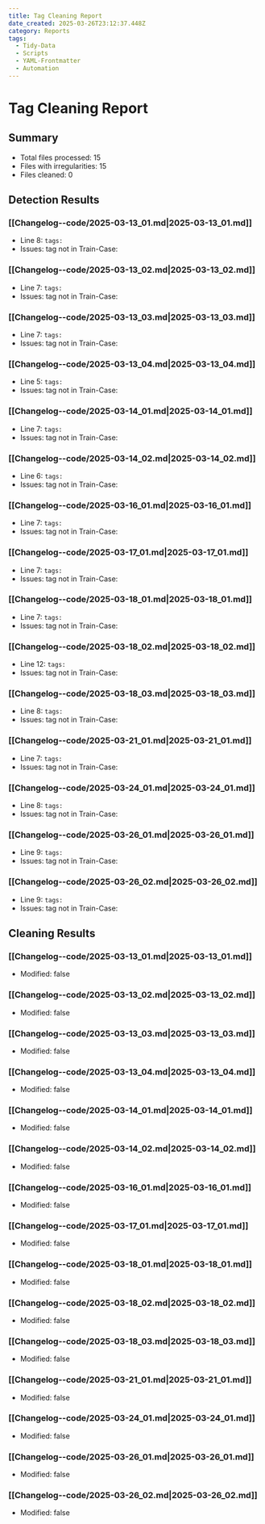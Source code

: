 ```yaml
---
title: Tag Cleaning Report
date_created: 2025-03-26T23:12:37.448Z
category: Reports
tags:
  - Tidy-Data
  - Scripts
  - YAML-Frontmatter
  - Automation
---
```


# Tag Cleaning Report

## Summary
- Total files processed: 15
- Files with irregularities: 15
- Files cleaned: 0

## Detection Results
### [[Changelog--code/2025-03-13_01.md|2025-03-13_01.md]]
* Line 8: `tags:`
* Issues: tag not in Train-Case: 

### [[Changelog--code/2025-03-13_02.md|2025-03-13_02.md]]
* Line 7: `tags:`
* Issues: tag not in Train-Case: 

### [[Changelog--code/2025-03-13_03.md|2025-03-13_03.md]]
* Line 7: `tags:`
* Issues: tag not in Train-Case: 

### [[Changelog--code/2025-03-13_04.md|2025-03-13_04.md]]
* Line 5: `tags:`
* Issues: tag not in Train-Case: 

### [[Changelog--code/2025-03-14_01.md|2025-03-14_01.md]]
* Line 7: `tags:`
* Issues: tag not in Train-Case: 

### [[Changelog--code/2025-03-14_02.md|2025-03-14_02.md]]
* Line 6: `tags:`
* Issues: tag not in Train-Case: 

### [[Changelog--code/2025-03-16_01.md|2025-03-16_01.md]]
* Line 7: `tags:`
* Issues: tag not in Train-Case: 

### [[Changelog--code/2025-03-17_01.md|2025-03-17_01.md]]
* Line 7: `tags:`
* Issues: tag not in Train-Case: 

### [[Changelog--code/2025-03-18_01.md|2025-03-18_01.md]]
* Line 7: `tags:`
* Issues: tag not in Train-Case: 

### [[Changelog--code/2025-03-18_02.md|2025-03-18_02.md]]
* Line 12: `tags:`
* Issues: tag not in Train-Case: 

### [[Changelog--code/2025-03-18_03.md|2025-03-18_03.md]]
* Line 8: `tags:`
* Issues: tag not in Train-Case: 

### [[Changelog--code/2025-03-21_01.md|2025-03-21_01.md]]
* Line 7: `tags:`
* Issues: tag not in Train-Case: 

### [[Changelog--code/2025-03-24_01.md|2025-03-24_01.md]]
* Line 8: `tags:`
* Issues: tag not in Train-Case: 

### [[Changelog--code/2025-03-26_01.md|2025-03-26_01.md]]
* Line 9: `tags:`
* Issues: tag not in Train-Case: 

### [[Changelog--code/2025-03-26_02.md|2025-03-26_02.md]]
* Line 9: `tags:`
* Issues: tag not in Train-Case: 


## Cleaning Results
### [[Changelog--code/2025-03-13_01.md|2025-03-13_01.md]]
* Modified: false

### [[Changelog--code/2025-03-13_02.md|2025-03-13_02.md]]
* Modified: false

### [[Changelog--code/2025-03-13_03.md|2025-03-13_03.md]]
* Modified: false

### [[Changelog--code/2025-03-13_04.md|2025-03-13_04.md]]
* Modified: false

### [[Changelog--code/2025-03-14_01.md|2025-03-14_01.md]]
* Modified: false

### [[Changelog--code/2025-03-14_02.md|2025-03-14_02.md]]
* Modified: false

### [[Changelog--code/2025-03-16_01.md|2025-03-16_01.md]]
* Modified: false

### [[Changelog--code/2025-03-17_01.md|2025-03-17_01.md]]
* Modified: false

### [[Changelog--code/2025-03-18_01.md|2025-03-18_01.md]]
* Modified: false

### [[Changelog--code/2025-03-18_02.md|2025-03-18_02.md]]
* Modified: false

### [[Changelog--code/2025-03-18_03.md|2025-03-18_03.md]]
* Modified: false

### [[Changelog--code/2025-03-21_01.md|2025-03-21_01.md]]
* Modified: false

### [[Changelog--code/2025-03-24_01.md|2025-03-24_01.md]]
* Modified: false

### [[Changelog--code/2025-03-26_01.md|2025-03-26_01.md]]
* Modified: false

### [[Changelog--code/2025-03-26_02.md|2025-03-26_02.md]]
* Modified: false


